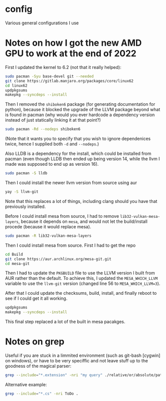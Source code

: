 config
======

Various general configurations I use

# Notes on how I got the new AMD GPU to work at the end of 2022

First I updated the kernel to 6.2 (not that it really helped):

```sh
sudo pacman -Syu base-devel git --needed
git clone https://gitlab.manjaro.org/packages/core/linux62
cd linux62
updpkgsums
makepkg --syncdeps --install
```

Then I removed the `shiboken6` package (for generating documentation for python), because it blocked the upgrade of the LLVM package beyond what is found in pacman (why would you ever hardcode a dependency version instead of just statically linking it at that point?)

```sh
sudo pacman -Rd --nodeps shiboken6
```

(Note that it wants you to specify that you wish to ignore dependenices twice, hence I supplied both `-d` and `--nodeps`.)

Also LLDB is a dependency for the install, which could be installed from pacman (even though LLDB then ended up being version 14, while the llvm I made was supposed to end up as version 16).

```sh
sudo pacman -S lldb
```

Then I could install the newer llvm version from source using aur

```sh
yay -S llvm-git
```

Note that this replaces a lot of things, including clang should you have that previously installed.

Before I could install mesa from source, I had to remove `lib32-vulkan-mesa-layers`, because it depends on `mesa`, and would not let the build/install procede (because it would replace mesa).

```sh
sudo pacman -R lib32-vulkan-mesa-layers
```

Then I could install mesa from source.
First I had to get the repo

```sh
cd Build
git clone https://aur.archlinux.org/mesa-git.git
cd mesa-git
```

Then I had to update the `PKGBUILD` file to use the LLVM version I built from AUR rather than the default.
To achieve this, I updated the `MESA_WHICH_LLVM` variable to use the `llvm-git` version (changed line 56 to `MESA_WHICH_LLVM=3`).

After that I could update the checksums, build, install, and finally reboot to see if I could get it all working.

```sh
updpkgsums
makepkg --syncdeps --install
```

This final step replaced a lot of the built in mesa pacakges.

# Notes on grep

Useful if you are stuck in a limmited environment (such as git-bash [cygwin] on windows), or have to be very speciffic and not leave stuff up to the goodness of the magical parser:

```bash
grep --include="*.extension" -nri "my query" ./relative/or/absolute/path/to/root/directory/of/search
```

Alternative example:

```bash
grep --include="*.cs" -nri ToDo .
```
